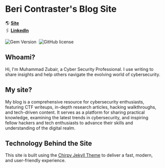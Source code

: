 # Beri Contraster's Blog Site

🌎 **[Site](https://bericontraster.github.io/bericontraster/)**  
🖇 **[LinkedIn](www.linkedin.com/in/mhamd-zubair)**

![Gem Version](https://img.shields.io/gem/v/jekyll-theme-chirpy)&nbsp;
![GitHub license](https://img.shields.io/github/license/cotes2020/chirpy-starter.svg?color=blue)

## Whoami?
Hi, I'm Muhammad Zubair, a Cyber Security Professional. I use writing to share insights and help others navigate the evolving world of cybersecurity.

## My site?
My blog is a comprehensive resource for cybersecurity enthusiasts, featuring CTF writeups, in-depth research articles, hacking walkthroughs, and tech-driven content. It serves as a platform for sharing practical knowledge, examining the latest trends in cybersecurity, and inspiring fellow hackers and tech enthusiasts to advance their skills and understanding of the digital realm.

## Technology Behind the Site
This site is built using the [Chirpy Jekyll Theme](https://github.com/cotes2020/jekyll-theme-chirpy) to deliver a fast, modern, and user-friendly experience.